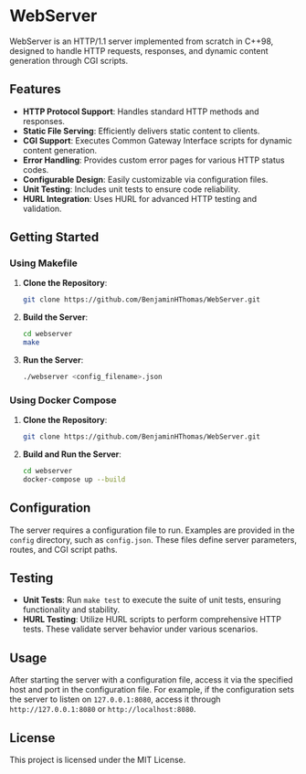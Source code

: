 # WebServer

WebServer is an HTTP/1.1 server implemented from scratch in C++98, designed to handle HTTP requests, responses, and dynamic content generation through CGI scripts.

## Features

- **HTTP Protocol Support**: Handles standard HTTP methods and responses.
- **Static File Serving**: Efficiently delivers static content to clients.
- **CGI Support**: Executes Common Gateway Interface scripts for dynamic content generation.
- **Error Handling**: Provides custom error pages for various HTTP status codes.
- **Configurable Design**: Easily customizable via configuration files.
- **Unit Testing**: Includes unit tests to ensure code reliability.
- **HURL Integration**: Uses HURL for advanced HTTP testing and validation.

## Getting Started

### Using Makefile

1. **Clone the Repository**:
   ```bash
   git clone https://github.com/BenjaminHThomas/WebServer.git
   ```
2. **Build the Server**:
   ```bash
   cd webserver
   make
   ```
3. **Run the Server**:
   ```bash
   ./webserver <config_filename>.json
   ```

### Using Docker Compose

1. **Clone the Repository**:
   ```bash
   git clone https://github.com/BenjaminHThomas/WebServer.git
   ```
2. **Build and Run the Server**:
   ```bash
   cd webserver
   docker-compose up --build
   ```

## Configuration

The server requires a configuration file to run. Examples are provided in the `config` directory, such as `config.json`. These files define server parameters, routes, and CGI script paths.

## Testing

- **Unit Tests**: Run `make test` to execute the suite of unit tests, ensuring functionality and stability.
- **HURL Testing**: Utilize HURL scripts to perform comprehensive HTTP tests. These validate server behavior under various scenarios.

## Usage

After starting the server with a configuration file, access it via the specified host and port in the configuration file. For example, if the configuration sets the server to listen on `127.0.0.1:8080`, access it through `http://127.0.0.1:8080` or `http://localhost:8080`.

## License

This project is licensed under the MIT License.
